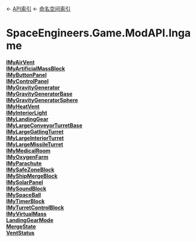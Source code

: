 ← [API索引](Api-Index) ← [命名空间索引](Namespace-Index)

# SpaceEngineers.Game.ModAPI.Ingame

**[IMyAirVent](SpaceEngineers.Game.ModAPI.Ingame.IMyAirVent)**  
**[IMyArtificialMassBlock](SpaceEngineers.Game.ModAPI.Ingame.IMyArtificialMassBlock)**  
**[IMyButtonPanel](SpaceEngineers.Game.ModAPI.Ingame.IMyButtonPanel)**  
**[IMyControlPanel](SpaceEngineers.Game.ModAPI.Ingame.IMyControlPanel)**  
**[IMyGravityGenerator](SpaceEngineers.Game.ModAPI.Ingame.IMyGravityGenerator)**  
**[IMyGravityGeneratorBase](SpaceEngineers.Game.ModAPI.Ingame.IMyGravityGeneratorBase)**  
**[IMyGravityGeneratorSphere](SpaceEngineers.Game.ModAPI.Ingame.IMyGravityGeneratorSphere)**  
**[IMyHeatVent](SpaceEngineers.Game.ModAPI.Ingame.IMyHeatVent)**  
**[IMyInteriorLight](SpaceEngineers.Game.ModAPI.Ingame.IMyInteriorLight)**  
**[IMyLandingGear](SpaceEngineers.Game.ModAPI.Ingame.IMyLandingGear)**  
**[IMyLargeConveyorTurretBase](SpaceEngineers.Game.ModAPI.Ingame.IMyLargeConveyorTurretBase)**  
**[IMyLargeGatlingTurret](SpaceEngineers.Game.ModAPI.Ingame.IMyLargeGatlingTurret)**  
**[IMyLargeInteriorTurret](SpaceEngineers.Game.ModAPI.Ingame.IMyLargeInteriorTurret)**  
**[IMyLargeMissileTurret](SpaceEngineers.Game.ModAPI.Ingame.IMyLargeMissileTurret)**  
**[IMyMedicalRoom](SpaceEngineers.Game.ModAPI.Ingame.IMyMedicalRoom)**  
**[IMyOxygenFarm](SpaceEngineers.Game.ModAPI.Ingame.IMyOxygenFarm)**  
**[IMyParachute](SpaceEngineers.Game.ModAPI.Ingame.IMyParachute)**  
**[IMySafeZoneBlock](SpaceEngineers.Game.ModAPI.Ingame.IMySafeZoneBlock)**  
**[IMyShipMergeBlock](SpaceEngineers.Game.ModAPI.Ingame.IMyShipMergeBlock)**  
**[IMySolarPanel](SpaceEngineers.Game.ModAPI.Ingame.IMySolarPanel)**  
**[IMySoundBlock](SpaceEngineers.Game.ModAPI.Ingame.IMySoundBlock)**  
**[IMySpaceBall](SpaceEngineers.Game.ModAPI.Ingame.IMySpaceBall)**  
**[IMyTimerBlock](SpaceEngineers.Game.ModAPI.Ingame.IMyTimerBlock)**  
**[IMyTurretControlBlock](SpaceEngineers.Game.ModAPI.Ingame.IMyTurretControlBlock)**  
**[IMyVirtualMass](SpaceEngineers.Game.ModAPI.Ingame.IMyVirtualMass)**  
**[LandingGearMode](SpaceEngineers.Game.ModAPI.Ingame.LandingGearMode)**  
**[MergeState](SpaceEngineers.Game.ModAPI.Ingame.MergeState)**  
**[VentStatus](SpaceEngineers.Game.ModAPI.Ingame.VentStatus)**


